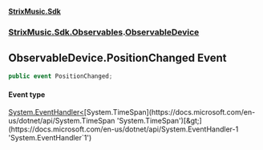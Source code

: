 #### [StrixMusic.Sdk](./index.md 'index')
### [StrixMusic.Sdk.Observables](./StrixMusic-Sdk-Observables.md 'StrixMusic.Sdk.Observables').[ObservableDevice](./StrixMusic-Sdk-Observables-ObservableDevice.md 'StrixMusic.Sdk.Observables.ObservableDevice')
## ObservableDevice.PositionChanged Event
```csharp
public event PositionChanged;
```
#### Event type
[System.EventHandler&lt;](https://docs.microsoft.com/en-us/dotnet/api/System.EventHandler-1 'System.EventHandler`1')[System.TimeSpan](https://docs.microsoft.com/en-us/dotnet/api/System.TimeSpan 'System.TimeSpan')[&gt;](https://docs.microsoft.com/en-us/dotnet/api/System.EventHandler-1 'System.EventHandler`1')
